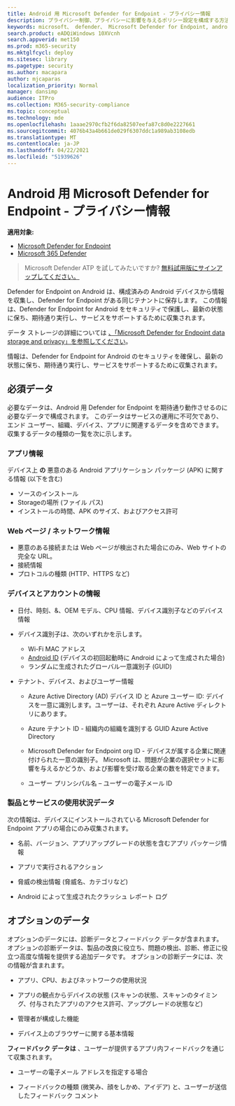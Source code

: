 ```yaml
---
title: Android 用 Microsoft Defender for Endpoint - プライバシー情報
description: プライバシー制御、プライバシーに影響を与えるポリシー設定を構成する方法、および Android 上の Microsoft Defender for Endpoint で収集された診断データに関する情報。
keywords: microsoft、 defender、 Microsoft Defender for Endpoint, android, privacy, diagnostic
search.product: eADQiWindows 10XVcnh
search.appverid: met150
ms.prod: m365-security
ms.mktglfcycl: deploy
ms.sitesec: library
ms.pagetype: security
ms.author: macapara
author: mjcaparas
localization_priority: Normal
manager: dansimp
audience: ITPro
ms.collection: M365-security-compliance
ms.topic: conceptual
ms.technology: mde
ms.openlocfilehash: 1aaae2970cfb2f6da82507eefa87c8d0e2227661
ms.sourcegitcommit: 4076b43a4b661de029f6307ddc1a989ab3108edb
ms.translationtype: MT
ms.contentlocale: ja-JP
ms.lasthandoff: 04/22/2021
ms.locfileid: "51939626"
---
```

#  <a name="microsoft-defender-for-endpoint-on-android---privacy-information"></a>Android 用 Microsoft Defender for Endpoint - プライバシー情報

**適用対象:**
- [Microsoft Defender for Endpoint](https://go.microsoft.com/fwlink/p/?linkid=2154037)
- [Microsoft 365 Defender](https://go.microsoft.com/fwlink/?linkid=2118804)

> Microsoft Defender ATP を試してみたいですか? [無料試用版にサインアップしてください。](https://www.microsoft.com/microsoft-365/windows/microsoft-defender-atp?ocid=docs-wdatp-exposedapis-abovefoldlink) 


Defender for Endpoint on Android は、構成済みの Android デバイスから情報を収集し、Defender for Endpoint がある同じテナントに保存します。 この情報は、Defender for Endpoint for Android をセキュリティで保護し、最新の状態に保ち、期待通り実行し、サービスをサポートするために収集されます。

データ ストレージの詳細については [、「Microsoft Defender for Endpoint data storage and privacy」を参照してください](data-storage-privacy.md)。

情報は、Defender for Endpoint for Android のセキュリティを確保し、最新の状態に保ち、期待通り実行し、サービスをサポートするために収集されます。

## <a name="required-data"></a>必須データ 

必要なデータは、Android 用 Defender for Endpoint を期待通り動作させるのに必要なデータで構成されます。 このデータはサービスの運用に不可欠であり、エンド ユーザー、組織、デバイス、アプリに関連するデータを含めできます。 収集するデータの種類の一覧を次に示します。

### <a name="app-information"></a>アプリ情報

デバイス上 **の** 悪意のある Android アプリケーション パッケージ (APK) に関する情報 (以下を含む)

-  ソースのインストール
-  Storageの場所 (ファイル パス)
-  インストールの時間、APK のサイズ、およびアクセス許可

### <a name="web-page--network-information"></a>Web ページ / ネットワーク情報

- 悪意のある接続または Web ページが検出された場合にのみ、Web サイトの完全な URL。
- 接続情報
- プロトコルの種類 (HTTP、HTTPS など)


### <a name="device-and-account-information"></a>デバイスとアカウントの情報

- 日付、時刻、&、OEM モデル、CPU 情報、デバイス識別子などのデバイス情報
- デバイス識別子は、次のいずれかを示します。
    - Wi-Fi MAC アドレス
    - [Android ID](https://developer.android.com/reference/android/provider/Settings.Secure#ANDROID_ID) (デバイスの初回起動時に Android によって生成された場合)
    - ランダムに生成されたグローバル一意識別子 (GUID)

- テナント、デバイス、およびユーザー情報
    -   Azure Active Directory (AD) デバイス ID と Azure ユーザー ID: デバイスを一意に識別します。ユーザーは、それぞれ Azure Active ディレクトリにあります。

    -   Azure テナント ID - 組織内の組織を識別する GUID Azure Active Directory

    -   Microsoft Defender for Endpoint org ID - デバイスが属する企業に関連付けられた一意の識別子。 Microsoft は、問題が企業の選択セットに影響を与えるかどうか、および影響を受け取る企業の数を特定できます。 

    -   ユーザー プリンシパル名 – ユーザーの電子メール ID

### <a name="product-and-service-usage-data"></a>製品とサービスの使用状況データ

次の情報は、デバイスにインストールされている Microsoft Defender for Endpoint アプリの場合にのみ収集されます。 

-   名前、バージョン、アプリアップグレードの状態を含むアプリ パッケージ情報

-   アプリで実行されるアクション

-   脅威の検出情報 (脅威名、カテゴリなど)

-   Android によって生成されたクラッシュ レポート ログ

## <a name="optional-data"></a>オプションのデータ

オプションのデータには、診断データとフィードバック データが含まれます。 オプションの診断データは、製品の改良に役立ち、問題の検出、診断、修正に役立つ高度な情報を提供する追加データです。 オプションの診断データには、次の情報が含まれます。

-   アプリ、CPU、およびネットワークの使用状況

-   アプリの観点からデバイスの状態 (スキャンの状態、スキャンのタイミング、付与されたアプリのアクセス許可、アップグレードの状態など)

-   管理者が構成した機能

-   デバイス上のブラウザーに関する基本情報

**フィードバック データは** 、ユーザーが提供するアプリ内フィードバックを通じて収集されます。

-   ユーザーの電子メール アドレスを指定する場合

-   フィードバックの種類 (微笑み、顔をしかめ、アイデア) と、ユーザーが送信したフィードバック コメント
